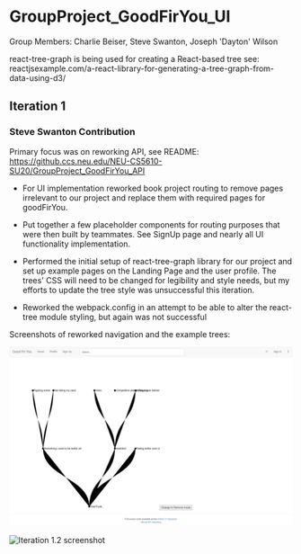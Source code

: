 # GroupProject_GoodFirYou_UI


Group Members: Charlie Beiser, Steve Swanton, Joseph 'Dayton' Wilson


react-tree-graph is being used for creating a React-based tree
see: reactjsexample.com/a-react-library-for-generating-a-tree-graph-from-data-using-d3/


## Iteration 1

### Steve Swanton Contribution

Primary focus was on reworking API, see README: https://github.ccs.neu.edu/NEU-CS5610-SU20/GroupProject_GoodFirYou_API

- For UI implementation reworked book project routing to remove pages irrelevant to our project and replace them with required pages for goodFirYou.

- Put together a few placeholder components for routing purposes that were then built by teammates. See SignUp page and nearly all UI functionality implementation.

- Performed the initial setup of react-tree-graph library for our project and set up example pages on the Landing Page and the user profile. The trees' CSS will need to be changed for legibility and style needs, but my efforts to update the tree style was unsuccessful this iteration.

- Reworked the webpack.config in an attempt to be able to alter the react-tree module styling, but again was not successful

Screenshots of reworked navigation and the example trees:

![Iteration 1.1 screenshot](images/home-miditeration-1.png)

![Iteration 1.2 screenshot](images/profile-miditeration-2.png)
